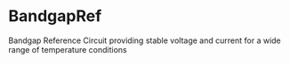 # BandgapRef
Bandgap Reference Circuit providing stable voltage and current for a wide range of temperature conditions
